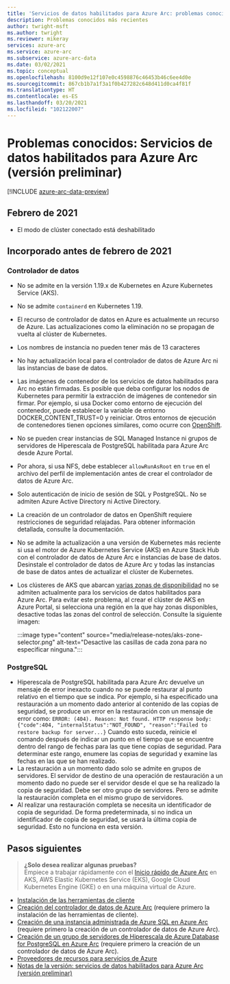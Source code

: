 ```yaml
---
title: 'Servicios de datos habilitados para Azure Arc: problemas conocidos'
description: Problemas conocidos más recientes
author: twright-msft
ms.author: twright
ms.reviewer: mikeray
services: azure-arc
ms.service: azure-arc
ms.subservice: azure-arc-data
ms.date: 03/02/2021
ms.topic: conceptual
ms.openlocfilehash: 8100d9e12f107e0c4598876c46453b46c6ee4d0e
ms.sourcegitcommit: 867cb1b7a1f3a1f0b427282c648d411d0ca4f81f
ms.translationtype: HT
ms.contentlocale: es-ES
ms.lasthandoff: 03/20/2021
ms.locfileid: "102122007"
---
```

# <a name="known-issues---azure-arc-enabled-data-services-preview"></a>Problemas conocidos: Servicios de datos habilitados para Azure Arc (versión preliminar)

[!INCLUDE [azure-arc-data-preview](../../../includes/azure-arc-data-preview.md)]

## <a name="february-2021"></a>Febrero de 2021

- El modo de clúster conectado está deshabilitado

## <a name="introduced-prior-to-february-2021"></a>Incorporado antes de febrero de 2021

### <a name="data-controller"></a>Controlador de datos

- No se admite en la versión 1.19.x de Kubernetes en Azure Kubernetes Service (AKS).
- No se admite `containerd` en Kubernetes 1.19.
- El recurso de controlador de datos en Azure es actualmente un recurso de Azure. Las actualizaciones como la eliminación no se propagan de vuelta al clúster de Kubernetes.
- Los nombres de instancia no pueden tener más de 13 caracteres
- No hay actualización local para el controlador de datos de Azure Arc ni las instancias de base de datos.
- Las imágenes de contenedor de los servicios de datos habilitados para Arc no están firmadas.  Es posible que deba configurar los nodos de Kubernetes para permitir la extracción de imágenes de contenedor sin firmar.  Por ejemplo, si usa Docker como entorno de ejecución del contenedor, puede establecer la variable de entorno DOCKER_CONTENT_TRUST=0 y reiniciar.  Otros entornos de ejecución de contenedores tienen opciones similares, como ocurre con [OpenShift](https://docs.openshift.com/container-platform/4.5/openshift_images/image-configuration.html#images-configuration-file_image-configuration).
- No se pueden crear instancias de SQL Managed Instance ni grupos de servidores de Hiperescala de PostgreSQL habilitada para Azure Arc desde Azure Portal.
- Por ahora, si usa NFS, debe establecer `allowRunAsRoot` en `true` en el archivo del perfil de implementación antes de crear el controlador de datos de Azure Arc.
- Solo autenticación de inicio de sesión de SQL y PostgreSQL.  No se admiten Azure Active Directory ni Active Directory.
- La creación de un controlador de datos en OpenShift requiere restricciones de seguridad relajadas.  Para obtener información detallada, consulte la documentación.
- No se admite la actualización a una versión de Kubernetes más reciente si usa el motor de Azure Kubernetes Service (AKS) en Azure Stack Hub con el controlador de datos de Azure Arc e instancias de base de datos. Desinstale el controlador de datos de Azure Arc y todas las instancias de base de datos antes de actualizar el clúster de Kubernetes.
- Los clústeres de AKS que abarcan [varias zonas de disponibilidad](../../aks/availability-zones.md) no se admiten actualmente para los servicios de datos habilitados para Azure Arc. Para evitar este problema, al crear el clúster de AKS en Azure Portal, si selecciona una región en la que hay zonas disponibles, desactive todas las zonas del control de selección. Consulte la siguiente imagen:

   :::image type="content" source="media/release-notes/aks-zone-selector.png" alt-text="Desactive las casillas de cada zona para no especificar ninguna.":::

### <a name="postgresql"></a>PostgreSQL

- Hiperescala de PostgreSQL habilitada para Azure Arc devuelve un mensaje de error inexacto cuando no se puede restaurar al punto relativo en el tiempo que se indica. Por ejemplo, si ha especificado una restauración a un momento dado anterior al contenido de las copias de seguridad, se produce un error en la restauración con un mensaje de error como: `ERROR: (404). Reason: Not found. HTTP response body: {"code":404, "internalStatus":"NOT_FOUND", "reason":"Failed to restore backup for server...}`
Cuando esto suceda, reinicie el comando después de indicar un punto en el tiempo que se encuentre dentro del rango de fechas para las que tiene copias de seguridad. Para determinar este rango, enumere las copias de seguridad y examine las fechas en las que se han realizado.
- La restauración a un momento dado solo se admite en grupos de servidores. El servidor de destino de una operación de restauración a un momento dado no puede ser el servidor desde el que se ha realizado la copia de seguridad. Debe ser otro grupo de servidores. Pero se admite la restauración completa en el mismo grupo de servidores.
- Al realizar una restauración completa se necesita un identificador de copia de seguridad. De forma predeterminada, si no indica un identificador de copia de seguridad, se usará la última copia de seguridad. Esto no funciona en esta versión.

## <a name="next-steps"></a>Pasos siguientes

> **¿Solo desea realizar algunas pruebas?**  
> Empiece a trabajar rápidamente con el [Inicio rápido de Azure Arc](https://azurearcjumpstart.io/azure_arc_jumpstart/azure_arc_data/) en AKS, AWS Elastic Kubernetes Service (EKS), Google Cloud Kubernetes Engine (GKE) o en una máquina virtual de Azure.

- [Instalación de las herramientas de cliente](install-client-tools.md)
- [Creación del controlador de datos de Azure Arc](create-data-controller.md) (requiere primero la instalación de las herramientas de cliente).
- [Creación de una instancia administrada de Azure SQL en Azure Arc](create-sql-managed-instance.md) (requiere primero la creación de un controlador de datos de Azure Arc).
- [Creación de un grupo de servidores de Hiperescala de Azure Database for PostgreSQL en Azure Arc](create-postgresql-hyperscale-server-group.md) (requiere primero la creación de un controlador de datos de Azure Arc).
- [Proveedores de recursos para servicios de Azure](../../azure-resource-manager/management/azure-services-resource-providers.md)
- [Notas de la versión: servicios de datos habilitados para Azure Arc (versión preliminar)](release-notes.md)
